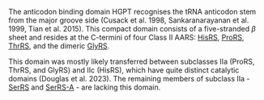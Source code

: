 The anticodon binding domain HGPT recognises the tRNA anticodon stem from the major groove side (Cusack et al. 1998,  Sankaranarayanan et al. 1999, Tian et al. 2015). This compact domain consists of a five-stranded $\beta$ sheet and resides at the C-termini of four Class II AARS: [HisRS](/class2/his/), [ProRS](/class2/pro1/),  [ThrRS](/class2/thr/),  and  the dimeric  [GlyRS](/class2/gly1/).


This domain was mostly likely transferred between subclasses IIa (ProRS, ThrRS, and GlyRS) and IIc (HisRS), which have quite distinct catalytic domains (Douglas et al. 2023). The remaining members of subclass IIa - [SerRS](/class2/ser1/) and [SerRS-A](/class2/ser2/) - are lacking this domain.

